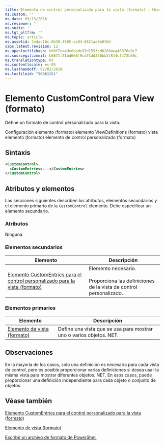 ```yaml
---
title: Elemento de control personalizado para la vista (formato) | Microsoft Docs
ms.custom: ''
ms.date: 09/13/2016
ms.reviewer: ''
ms.suite: ''
ms.tgt_pltfrm: ''
ms.topic: article
ms.assetid: 2edac16c-0b30-4985-ac84-0821aa9a9f6d
caps.latest.revision: 12
ms.openlocfilehash: bd0f7ca4de8dede97d1553cd62884ea45876e0c7
ms.sourcegitcommit: b6871f21bd666f9cd71dd336bb3f844cf472b56c
ms.translationtype: MT
ms.contentlocale: es-ES
ms.lasthandoff: 02/03/2019
ms.locfileid: "56861261"
---
```

# <a name="customcontrol-element-for-view-format"></a>Elemento CustomControl para View (formato)

Define un formato de control personalizado para la vista.

Configuración elemento (formato) elemento ViewDefinitions (formato) vista elemento (formato) elemento de control personalizado (formato)

## <a name="syntax"></a>Sintaxis

```xml
<CustomControl>
  <CustomEntries>...</CustomEntries>
</CustomControl>
```

## <a name="attributes-and-elements"></a>Atributos y elementos

Las secciones siguientes describen los atributos, elementos secundarios y el elemento primario de la `CustomControl` elemento. Debe especificar un elemento secundario.

### <a name="attributes"></a>Atributos

Ninguna.

### <a name="child-elements"></a>Elementos secundarios

|Elemento|Descripción|
|-------------|-----------------|
|[Elemento CustomEntries para el control personalizado para la vista (formato)](./customentries-element-for-customcontrol-for-view-format.md)|Elemento necesario.<br /><br /> Proporciona las definiciones de la vista de control personalizado.|

### <a name="parent-elements"></a>Elementos primarios

|Elemento|Descripción|
|-------------|-----------------|
|[Elemento de vista (formato)](./view-element-format.md)|Define una vista que se usa para mostrar uno o varios objetos. NET.|

## <a name="remarks"></a>Observaciones

En la mayoría de los casos, solo una definición es necesaria para cada vista de control, pero es posible proporcionar varias definiciones si desea usar la misma vista para mostrar diferentes objetos. NET. En esos casos, puede proporcionar una definición independiente para cada objeto o conjunto de objetos.

## <a name="see-also"></a>Véase también

[Elemento CustomEntries para el control personalizado para la vista (formato)](./customentries-element-for-customcontrol-for-view-format.md)

[Elemento de vista (formato)](./view-element-format.md)

[Escribir un archivo de formato de PowerShell](./writing-a-powershell-formatting-file.md)
